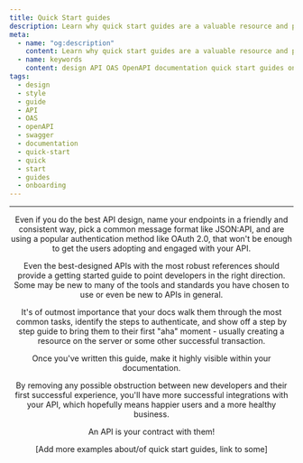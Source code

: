 ```yaml
---
title: Quick Start guides
description: Learn why quick start guides are a valuable resource and play a key role in how users experience your API
meta:
  - name: "og:description"
    content: Learn why quick start guides are a valuable resource and play a key role in how users experience your API
  - name: keywords
    content: design API OAS OpenAPI documentation quick start guides onboarding
tags:
  - design
  - style
  - guide
  - API
  - OAS
  - openAPI
  - swagger
  - documentation
  - quick-start
  - quick
  - start
  - guides
  - onboarding
---
```


<Header/>

---

<!-- vale off -->

Even if you do the best API design, name your endpoints in a friendly and consistent way,
pick a common message format like JSON:API, and are using a popular authentication method like OAuth 2.0,
that won't be enough to get the users adopting and engaged with your API.

Even the best-designed APIs with the most robust references should provide a getting started guide
to point developers in the right direction.
Some may be new to many of the tools and standards you have chosen to use or even be new to APIs in general.

It's of outmost importance that your docs walk them through the most common tasks,
identify the steps to authenticate, and show off a step by step guide to bring them to their first "aha" moment -
usually creating a resource on the server or some other successful transaction.

<!-- vale on -->

Once you've written this guide, make it highly visible within your documentation.

By removing any possible obstruction between new developers and their first successful experience,
you'll have more successful integrations with your API,
which hopefully means happier users and a more healthy business.

An API is your contract with them!

[Add more examples about/of quick start guides, link to some]
